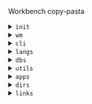 Workbench copy-pasta

<details>
<summary><code>init</code></summary>

<hr>

```sh
sudo apt install -y \
	build-essential ca-certificates software-properties-common gnupg lsb-release apt-transport-https \
	curl ripgrep neovim fd-find lsd xclip xdotool maim tree rename neofetch \
	ffmpeg vlc feh shotwell light xbacklight redshift autorandr compton \
	imagemagick poppler-utils pandoc lynx fonts-powerline xbindkeys jq \
	git hub gh cloc gource xvfb
```

<br>
</details>

<details>
<summary><code>wm</code></summary>

<hr>

- [i3](#i3)
- [i3-gnome](#i3-gnome)
- [theme](#theme)
- [tmux](#tmux)

<hr>

### [i3](https://i3wm.org/docs/)

```sh
sudo apt install -y i3
```

### [i3-gnome](https://github.com/i3-gnome/i3-gnome)

```sh
git clone https://github.com/i3-gnome/i3-gnome.git /tmp/i3-gnome && cd $_
sudo make install
rm /tmp/i3-gnome -rf
```

### theme

```sh
sudo update-alternatives --config gdm3-theme.gresource
# select gnome-shell-theme.gresource
```
```sh
sudo vim /etc/gdm3/greeter.dconf-defaults
# [org/gnome/login-screen]
# logo=''
```

```sh
set org.gnome.Terminal.Legacy.Settings headerbar false
set org.gnome.Terminal.Legacy.Settings confirm-close false
```

### tmux

```sh
sudo apt install libevent-dev libncurses-dev
VERSION=3.3a
wget https://github.com/tmux/tmux/releases/download/${VERSION}/tmux-${VERSION}.tar.gz
tar xf tmux-${VERSION}.tar.gz
rm -f tmux-${VERSION}.tar.gz
cd tmux-${VERSION}
./configure
make
sudo make install
cd -
sudo rm -rf /usr/local/src/tmux-\*
sudo mv tmux-${VERSION} /usr/local/src
```

```sh
git clone https://github.com/tmux-plugins/tpm ~/.tmux/plugins/tpm
```

To install plugins in tmux: `C-b I` or `~/.tmux/plugins/tpm/scripts/install_plugins.sh`.
To update all plugins: `C-b U` or `~/.tmux/plugins/tpm/scripts/update_plugin.sh`.


<br>
</details>

<details>
<summary><code>cli</code></summary>

<hr>

- [zsh](#zsh)
- [antibody](#antibody)
- [zsh plugins](#zsh-plugins)
- [zoxide](#zoxide)
- [nerd-fonts](#nerd-fonts)

<hr>

### [zsh](https://github.com/ohmyzsh/ohmyzsh/wiki/Installing-ZSH)

```sh
sh -c "$(curl -fsSL https://raw.githubusercontent.com/ohmyzsh/ohmyzsh/master/tools/install.sh)"
```

### [antibody](https://getantibody.github.io/install/)

```sh
curl -sfL git.io/antibody | sudo sh -s - -b /usr/local/bin
```

### zsh plugins

```sh
git clone https://github.com/zsh-users/zsh-autosuggestions $ZSH_CUSTOM/plugins/zsh-autosuggestions
git clone https://github.com/zsh-users/zsh-syntax-highlighting.git $ZSH_CUSTOM/plugins/zsh-syntax-highlighting
git clone https://github.com/agkozak/zsh-z $ZSH_CUSTOM/plugins/zsh-z
```

### [zoxide](https://github.com/ajeetdsouza/zoxide)

```sh
curl -sS https://raw.githubusercontent.com/ajeetdsouza/zoxide/main/install.sh | bash
rm ~/.zcompdump*; compinit
```

### [nerd-fonts](https://github.com/ryanoasis/nerd-fonts)

JetBrainsMono

```sh
cd ~/Downloads
nf_redirect=$(curl -s -L -w "%{url_effective}" -o /dev/null "https://github.com/ryanoasis/nerd-fonts/releases/latest")
nf_version=$(echo "$nf_redirect" | grep -oP 'tag/v\K[^/]+')
nf_url="https://github.com/ryanoasis/nerd-fonts/releases/download/v${nf_version}/JetBrainsMono.zip"
wget $nf_url
unzip JetBrainsMono.zip -d nerd-fonts
cp nerd-fonts/JetBrainsMonoNerdFont-Medium.ttf ~/.local/share/fonts
fc-cache -f -v
```

<br>
</details>

<details>
<summary><code>langs</code></summary>

<hr>

- [python](#python-pyenv)
- [node](#node-fnm)
- [ruby](#ruby-rbenv)
- [rust](#rust)
- [go](#go)

<hr>

### python (pyenv)

```sh
curl https://pyenv.run | bash
pyenv install -v 3.10
pyenv global 3.10
```

### node (fnm)

```sh
curl -fsSL https://fnm.vercel.app/install | bash
fnm install --lts
npm i -g \
	yarn nodemon pm2 turbo typescript eslint @antfu/ni diff-so-fancy \
	tldr gtop live-server
```

### ruby (rbenv)

```sh
sudo apt install -y rbenv
rbenv install 2.6.10
rbenv global 2.6.10
```

### rust

```sh
curl --proto '=https' --tlsv1.2 -sSf https://sh.rustup.rs | sh
```

### go

```sh
curl https://golang.org/dl/go1.20.4.linux-amd64.tar.gz | sudo tar -C /usr/local -xzf -
```

<br>
</details>

<details>
<summary><code>dbs</code></summary>

<hr>

- [redis](#redis)
- [mongo](#mongo)
- [postgres](#postgres)

<hr>

### redis

```sh
curl -fsSL https://packages.redis.io/gpg | sudo gpg --dearmor -o /usr/share/keyrings/redis-archive-keyring.gpg
echo "deb [signed-by=/usr/share/keyrings/redis-archive-keyring.gpg] https://packages.redis.io/deb $(lsb_release -cs) main" | sudo tee /etc/apt/sources.list.d/redis.list
sudo apt update
sudo apt install -y redis
```
```sh
# (Optional) Start at boot
sudo systemctl enable redis-server.service
```
```sh
npm i -g redis-commander
```

### mongo

```sh
curl -fsSL https://pgp.mongodb.com/server-6.0.asc | \
	sudo gpg -o /usr/share/keyrings/mongodb-server-6.0.gpg \
	--dearmor
echo "deb [ arch=amd64,arm64 signed-by=/usr/share/keyrings/mongodb-server-6.0.gpg ] https://repo.mongodb.org/apt/ubuntu focal/mongodb-org/6.0 multiverse" | sudo tee /etc/apt/sources.list.d/mongodb-org-6.0.list
sudo apt-get update
sudo apt-get install -y mongodb-org
```
```sh
# (Optional) Start at boot
sudo systemctl enable mongod
```

### postgres

```sh
sudo sh -c 'echo "deb http://apt.postgresql.org/pub/repos/apt $(lsb_release -cs)-pgdg main" > /etc/apt/sources.list.d/pgdg.list'
wget --quiet -O - https://www.postgresql.org/media/keys/ACCC4CF8.asc | sudo apt-key add -
sudo apt update
sudo apt install -y postgresql
```

```sh
# Remove local password requirements
sudo vim /etc/postgresql/15/main/pg_hba.conf # update IPv4/6 METHOD to trust
pg_ctl reload
```

```sh
# Run elevated as user
sudo -u postgres -i
createuser --interactive go
psql -c "create database go"
```

#### pgadmin

```sh
curl -fsS https://www.pgadmin.org/static/packages_pgadmin_org.pub | sudo gpg --dearmor -o /usr/share/keyrings/packages-pgadmin-org.gpg
sudo sh -c 'echo "deb [signed-by=/usr/share/keyrings/packages-pgadmin-org.gpg] https://ftp.postgresql.org/pub/pgadmin/pgadmin4/apt/$(lsb_release -cs) pgadmin4 main" > /etc/apt/sources.list.d/pgadmin4.list && apt update'
sudo apt install -y pgadmin4
sudo /usr/pgadmin4/bin/setup-web.sh
```

#### extensions

```sh
sudo apt install libpq-dev postgresql-server-dev-15
```

#### [`pg_hashids`](https://github.com/iCyberon/pg_hashids)

```sh
git clone https://github.com/iCyberon/pg_hashids /tmp/pg_hashids && cd $_
USE_PGXS=1 sudo make
USE_PGXS=1 sudo make install
rm /tmp/pg_hashids -rf
```

<br>
</details>

<details>
<summary><code>utils</code></summary>

<hr>

- [docker](#docker)
- [lazygit](#lazygit)
- [postman](#postman)
- [terraform](#terraform)
- [helm](#helm)
- [kubernetes](#kubernetes)
- [misc](#misc)

<hr>

### docker

```sh
sudo apt install -y \
docker-ce docker-ce-cli containerd.io docker-buildx-plugin docker-compose-plugin
```

```sh
latest_dcv=$(curl -s https://api.github.com/repos/docker/compose/releases/latest | jq -r '.tag_name')
sudo curl -L "https://github.com/docker/compose/releases/download/$latest_dcv/docker-compose-$(uname -s)-$(uname -m)" -o /usr/local/bin/docker-compose
sudo chmod +x /usr/local/bin/docker-compose
```

### lazygit

```sh
go install github.com/jesseduffield/lazygit@latest
```

### postman

```sh
curl -o- "https://dl-cli.pstmn.io/install/linux64.sh" | sh
```

### [terraform](https://developer.hashicorp.com/terraform/tutorials/aws-get-started/install-cli)

```sh
wget -O- https://apt.releases.hashicorp.com/gpg | \
gpg --dearmor | \
sudo tee /usr/share/keyrings/hashicorp-archive-keyring.gpg
```
```sh
echo "deb [signed-by=/usr/share/keyrings/hashicorp-archive-keyring.gpg] \
https://apt.releases.hashicorp.com $(lsb_release -cs) main" | \
sudo tee /etc/apt/sources.list.d/hashicorp.list
```
```sh
sudo apt update
sudo apt install -y terraform
```

### [helm](https://helm.sh/docs/intro/install/)

```sh
curl https://raw.githubusercontent.com/helm/helm/main/scripts/get-helm-3 | bash
```


### kubernetes

#### [kubectl](https://kubernetes.io/docs/tasks/tools/install-kubectl-linux/#install-kubectl-binary-with-curl-on-linux)

```sh
curl -LO "https://dl.k8s.io/release/$(curl -L -s https://dl.k8s.io/release/stable.txt)/bin/linux/amd64/kubectl"
sudo install -o root -g root -m 0755 kubectl /usr/local/bin/kubectl
kubectl version --client
```

#### [kubectx+kubens](https://github.com/ahmetb/kubectx#manual-installation-macos-and-linux)

```sh
sudo git clone https://github.com/ahmetb/kubectx /opt/kubectx
sudo ln -s /opt/kubectx/kubectx /usr/local/bin/kubectx
sudo ln -s /opt/kubectx/kubens /usr/local/bin/kubens
```

#### [k9s](https://github.com/derailed/k9s#installation)

```sh
curl -sS https://webinstall.dev/k9s | bash
```

### misc

#### [fzf](https://github.com/junegunn/fzf)

```sh 
git clone --depth 1 https://github.com/junegunn/fzf.git ~/.fzf
~/.fzf/install
```

#### [stripe](https://stripe.com/docs/stripe-cli)

```sh
curl -s https://packages.stripe.dev/api/security/keypair/stripe-cli-gpg/public | gpg --dearmor | sudo tee /usr/share/keyrings/stripe.gpg
echo "deb [signed-by=/usr/share/keyrings/stripe.gpg] https://packages.stripe.dev/stripe-cli-debian-local stable main" | sudo tee -a /etc/apt/sources.list.d/stripe.list
sudo apt update
sudo apt install stripe
```

#### [pup](https://github.com/ericchiang/pup#pup)

```sh
go install github.com/ericchiang/pup@latest
```

#### [yq](https://github.com/mikefarah/yq/#install)

```sh 
sudo wget https://github.com/mikefarah/yq/releases/latest/download/yq_linux_amd64 -O /usr/bin/yq &&\
    chmod +x /usr/bin/yq
```

<br>
</details>

<details>
<summary><code>apps</code></summary>

<hr>

- [brave](#brave)
- [discord](#discord)
- [vlc](#vlc)
- [chrome.90](#chrome90)
- [obsidian](#obsidian)

<hr>

### [brave](https://brave.com/linux/)

```sh
sudo curl -fsSLo /usr/share/keyrings/brave-browser-archive-keyring.gpg https://brave-browser-apt-release.s3.brave.com/brave-browser-archive-keyring.gpg
echo "deb [signed-by=/usr/share/keyrings/brave-browser-archive-keyring.gpg] https://brave-browser-apt-release.s3.brave.com/ stable main"|sudo tee /etc/apt/sources.list.d/brave-browser-release.list
sudo apt install -y brave-browser
```

### discord

```sh
wget --no-verbose -O /tmp/discord.deb https://discord.com/api/download?platform=linux&format=deb
sudo apt install -y /tmp/discord.deb
rm /tmp/discord.deb
```

### vlc [?](https://askubuntu.com/a/263308)

```
Tools > Preferences

Display > Output = X11 video output (XCB)
```

### chrome.90

```sh
wget --no-verbose -O /tmp/chrome.deb https://www.slimjet.com/chrome/download-chrome.php?file=files%2F90.0.4430.72%2Fgoogle-chrome-stable_current_amd64.deb
sudo apt install -y --allow-downgrades /tmp/chrome.deb
rm /tmp/chrome.deb
```

```sh
sudo apt-mark hold google-chrome-stable # prevent auto-updates
```

```sh
google-chrome --simulate-outdated-no-au='2099/12/31' >/dev/null 2>&1 & # open without update prompts
```

### obsidian

```sh
curl -s https://obsidian.md/download \
	| pup 'a:contains("Deb") attr{href}' \
	| xargs wget --no-verbose -O /tmp/obsidian.deb
sudo apt install -y /tmp/obsidian.deb
rm /tmp/obsidian.deb
```

<br>
</details>

<details>
<summary><code>dirs</code></summary>

<hr>

```sh
# archives, forks, mine, repros, sandbox, work
mkdir ~/a ~/f ~/m ~/r ~/s ~/w
```
```sh
gh repo clone gorango/dotfiles ~/m/dotfiles
```

GitHub Auth

```sh
gh auth login
```
```sh
~/.ssh
ssh-keygen -t ed25519 -C "gospaso@gmail.com" -f gh
ssh-add gh
cat gh.pub
```

[Add new SSH key](https://github.com/settings/ssh/new)

<br>
</details>

<details>
<summary><code>links</code></summary>

<hr>

### `$HOME`

```sh
ln -sf ~/m/dotfiles/.profile ~/.profile
ln -sf ~/m/dotfiles/.gitconfig ~/.gitconfig
ln -sf ~/m/dotfiles/tmux/.tmux.conf ~/.tmux.conf
ln -sf ~/m/dotfiles/zsh/.zshrc ~/.zshrc
ln -s ~/m/dotfiles/zsh/custom/* ~/.oh-my-zsh/custom
ln -s ~/m/dotfiles/.hushlogin ~/.hushlogin
ln -s ~/m/dotfiles/.xprofile ~/.xprofile
ln -s ~/m/dotfiles/.device ~/.device
ln -s ~/m/dotfiles/bin/tmux-sessionizer ~/.local/bin/tmux-sessionizer
ln -s ~/m/dotfiles/bin/cht.sh ~/.local/bin/cht.sh
ln -s ~/m/dotfiles/bin/.cht-command ~/.cht-command
ln -s ~/m/dotfiles/bin/.cht-languages ~/.cht-languages
ln -s ~/m/dotfiles/bin/find-and-replace ~/.local/bin/fr
ln -s ~/m/dotfiles/bin/gray ~/.local/bin/gray
```

### `$HOME/.config`

```sh
ln -sf ~/m/dotfiles/.config/i3 ~/.config/i3
ln -sf ~/m/dotfiles/.config/i3status ~/.config/i3status
ln -sf ~/m/dotfiles/.config/nvim ~/.config/nvim
ln -sf ~/m/dotfiles/.config/redshift ~/.config/redshift
ln -sf ~/m/dotfiles/.config/autostart ~/.config/autostart
ln -sf ~/m/dotfiles/.config/lazygit/config.yml ~/.config/lazygit/config.yml
```

### `$HOME/Downloads`

```sh
ln -s ~/Downloads ~/d
```

### `fd`

```sh
ln -s $(which fdfind) ~/.local/bin/fd
```

<br>
</details>
